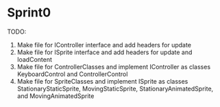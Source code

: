 # Sprint0

TODO:
1. Make file for IController interface and add headers for update
2. Make file for ISprite interface and add headers for update and loadContent
3. Make file for ControllerClasses and implement IController as classes KeyboardControl and ControllerControl
4. Make file for SpriteClasses and implement ISprite as classes StationaryStaticSprite, MovingStaticSprite,
	StationaryAnimatedSprite, and MovingAnimatedSprite